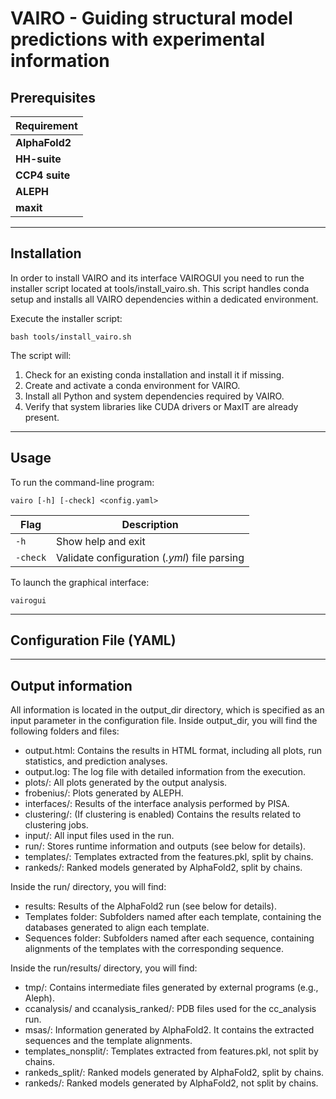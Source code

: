 # VAIRO - Guiding structural model predictions with experimental information

## Prerequisites
| Requirement    |
|----------------|
| **AlphaFold2** |
| **HH-suite**   |
| **CCP4 suite** |
| **ALEPH**      |
| **maxit**      |

-------------------

## Installation

In order to install VAIRO and its interface VAIROGUI you need to run the installer script located at tools/install_vairo.sh. This script handles conda setup and installs all VAIRO dependencies within a dedicated environment.

Execute the installer script:
```
bash tools/install_vairo.sh
```

The script will:
1. Check for an existing conda installation and install it if missing.
2. Create and activate a conda environment for VAIRO.
3. Install all Python and system dependencies required by VAIRO.
4. Verify that system libraries like CUDA drivers or MaxIT are already present.

-------------------

## Usage

To run the command-line program:

```
vairo [-h] [-check] <config.yaml>
```

| Flag      | Description                                    |
|-----------|------------------------------------------------|
| `-h`      | Show help and exit                             |
| `-check`  | Validate configuration (*.yml*) file parsing   |    


To launch the graphical interface:
```
vairogui
```

-------------------

## Configuration File (YAML)

-------------------

## Output information

All information is located in the output_dir directory, which is specified as an input parameter in the configuration file. Inside output_dir, you will find the following folders and files:
- output.html: Contains the results in HTML format, including all plots, run statistics, and prediction analyses.
- output.log: The log file with detailed information from the execution.
- plots/: All plots generated by the output analysis.
- frobenius/: Plots generated by ALEPH.
- interfaces/: Results of the interface analysis performed by PISA.
- clustering/: (If clustering is enabled) Contains the results related to clustering jobs.
- input/: All input files used in the run.
- run/: Stores runtime information and outputs (see below for details).
- templates/: Templates extracted from the features.pkl, split by chains.
- rankeds/: Ranked models generated by AlphaFold2, split by chains.

Inside the run/ directory, you will find:
- results: Results of the AlphaFold2 run (see below for details).
- Templates folder: Subfolders named after each template, containing the databases generated to align each template.
- Sequences folder: Subfolders named after each sequence, containing alignments of the templates with the corresponding sequence.

Inside the run/results/ directory, you will find:
- tmp/: Contains intermediate files generated by external programs (e.g., Aleph).
- ccanalysis/ and ccanalysis_ranked/: PDB files used for the cc_analysis run.
- msas/: Information generated by AlphaFold2. It contains the extracted sequences and the template alignments.
- templates_nonsplit/: Templates extracted from features.pkl, not split by chains.
- rankeds_split/: Ranked models generated by AlphaFold2, split by chains.
- rankeds/: Ranked models generated by AlphaFold2, not split by chains.
